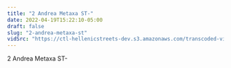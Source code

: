 ```yaml
---
title: "2 Andrea Metaxa ST-"
date: 2022-04-19T15:22:10-05:00
draft: false
slug: "2-andrea-metaxa-st"
vidSrc: "https://ctl-hellenicstreets-dev.s3.amazonaws.com/transcoded-videos/2%20Andrea%20Metaxa%20ST-.mp4"
---
```


2 Andrea Metaxa ST-
